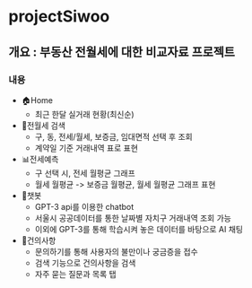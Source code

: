 # projectSiwoo

## 개요 : 부동산 전월세에 대한 비교자료 프로젝트

### 내용
- 🏠Home
    + 최근 한달 실거래 현황(최신순)
- 🔎전월세 검색
    + 구, 동, 전세/월세, 보증금, 임대면적 선택 후 조회
    + 계약일 기준 거래내역 표로 표현
- 📊전세예측
    + 구 선택 시, 전세 월평균 그래프
    + 월세 월평균 -> 보증금 월평균, 월세 월평균 그래프 표현
- 🤖챗봇
    + GPT-3 api를 이용한 chatbot
    + 서울시 공공데이터를 통한 날짜별 자치구 거래내역 조회 가능
    + 이외에 GPT-3를 통해 학습시켜 놓은 데이터를 바탕으로 AI 채팅
- 💬건의사항
    + 문의하기를 통해 사용자의 불만이나 궁금증을 접수
    + 검색 기능으로 건의사항을 검색
    + 자주 묻는 질문과 목록 탭